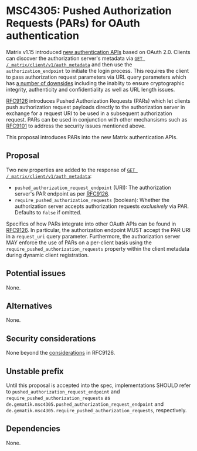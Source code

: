 # MSC4305: Pushed Authorization Requests (PARs) for OAuth authentication

Matrix v1.15 introduced [new authentication APIs] based on OAuth 2.0. Clients can discover the
authorization server's metadata via [`GET /_matrix/client/v1/auth_metadata`] and then use the
`authorization_endpoint` to initiate the login process. This requires the client to pass
authorization request parameters via URL query parameters which has [a number of downsides]
including the inablity to ensure cryptographic integrity, authenticity and confidentiality as well
as URL length issues.

[RFC9126] introduces Pushed Authorization Requests (PARs) which let clients push authorization
request payloads directly to the authorization server in exchange for a request URI to be used in a
subsequent authorization request. PARs can be used in conjunction with other mechansisms such as
[RFC9101] to address the security issues mentioned above.

This proposal introduces PARs into the new Matrix authentication APIs.

## Proposal

Two new properties are added to the response of [`GET /_matrix/client/v1/auth_metadata`]:

- `pushed_authorization_request_endpoint` (URI): The authorization server's PAR endpoint as per
  [RFC9126].
- `require_pushed_authorization_requests` (boolean): Whether the authorization server accepts
  authorization requests *exclusively* via PAR. Defaults to `false` if omitted.

Specifics of how PARs integrate into other OAuth APIs can be found in [RFC9126]. In particular, the
authorization endpoint MUST accept the PAR URI in a `request_uri` query parameter. Furthermore, the
authorization server MAY enforce the use of PARs on a per-client basis using the
`require_pushed_authorization_requests` property within the client metadata during dynamic client
registration.

## Potential issues

None.

## Alternatives

None.

## Security considerations

None beyond the [considerations] in RFC9126.

## Unstable prefix

Until this proposal is accepted into the spec, implementations SHOULD refer to
`pushed_authorization_request_endpoint` and `require_pushed_authorization_requests` as
`de.gematik.msc4305.pushed_authorization_request_endpoint` and
`de.gematik.msc4305.require_pushed_authorization_requests`, respectively.

## Dependencies

None.

  [new authentication APIs]: https://spec.matrix.org/v1.15/client-server-api/#oauth-20-api
  [`GET /_matrix/client/v1/auth_metadata`]: https://spec.matrix.org/v1.15/client-server-api/#get_matrixclientv1auth_metadata
  [a number of downsides]: https://datatracker.ietf.org/doc/html/rfc9126#name-introduction
  [RFC9126]: https://datatracker.ietf.org/doc/html/rfc9126
  [RFC9101]: https://datatracker.ietf.org/doc/html/rfc9101
  [considerations]: https://datatracker.ietf.org/doc/html/rfc9126#name-security-considerations
